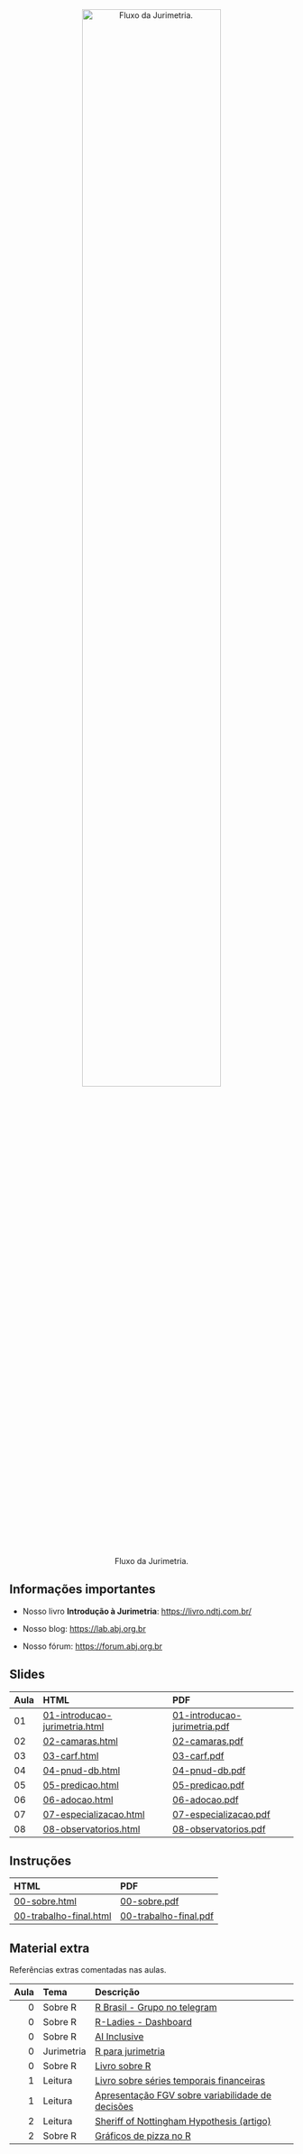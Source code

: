 
<!-- README.md is generated from README.Rmd. Please edit that file -->

<div class="figure" style="text-align: center">

<img src="https://abj.org.br/img/conteudo/ml-jurimetria.png" alt="Fluxo da Jurimetria." width="70%" />
<p class="caption">
Fluxo da Jurimetria.
</p>

</div>

## Informações importantes

-   Nosso livro **Introdução à Jurimetria**:
    <https://livro.ndtj.com.br/>

-   Nosso blog: <https://lab.abj.org.br>

-   Nosso fórum: <https://forum.abj.org.br>

## Slides

| Aula | HTML                                                                                                         | PDF                                                                                                        |
|:-----|:-------------------------------------------------------------------------------------------------------------|:-----------------------------------------------------------------------------------------------------------|
| 01   | [01-introducao-jurimetria.html](https://ndtj.github.io/main-jurimetria/slides/01-introducao-jurimetria.html) | [01-introducao-jurimetria.pdf](https://ndtj.github.io/main-jurimetria/slides/01-introducao-jurimetria.pdf) |
| 02   | [02-camaras.html](https://ndtj.github.io/main-jurimetria/slides/02-camaras.html)                             | [02-camaras.pdf](https://ndtj.github.io/main-jurimetria/slides/02-camaras.pdf)                             |
| 03   | [03-carf.html](https://ndtj.github.io/main-jurimetria/slides/03-carf.html)                                   | [03-carf.pdf](https://ndtj.github.io/main-jurimetria/slides/03-carf.pdf)                                   |
| 04   | [04-pnud-db.html](https://ndtj.github.io/main-jurimetria/slides/04-pnud-db.html)                             | [04-pnud-db.pdf](https://ndtj.github.io/main-jurimetria/slides/04-pnud-db.pdf)                             |
| 05   | [05-predicao.html](https://ndtj.github.io/main-jurimetria/slides/05-predicao.html)                           | [05-predicao.pdf](https://ndtj.github.io/main-jurimetria/slides/05-predicao.pdf)                           |
| 06   | [06-adocao.html](https://ndtj.github.io/main-jurimetria/slides/06-adocao.html)                               | [06-adocao.pdf](https://ndtj.github.io/main-jurimetria/slides/06-adocao.pdf)                               |
| 07   | [07-especializacao.html](https://ndtj.github.io/main-jurimetria/slides/07-especializacao.html)               | [07-especializacao.pdf](https://ndtj.github.io/main-jurimetria/slides/07-especializacao.pdf)               |
| 08   | [08-observatorios.html](https://ndtj.github.io/main-jurimetria/slides/08-observatorios.html)                 | [08-observatorios.pdf](https://ndtj.github.io/main-jurimetria/slides/08-observatorios.pdf)                 |

## Instruções

| HTML                                                                                           | PDF                                                                                          |
|:-----------------------------------------------------------------------------------------------|:---------------------------------------------------------------------------------------------|
| [00-sobre.html](https://ndtj.github.io/main-jurimetria/slides/00-sobre.html)                   | [00-sobre.pdf](https://ndtj.github.io/main-jurimetria/slides/00-sobre.pdf)                   |
| [00-trabalho-final.html](https://ndtj.github.io/main-jurimetria/slides/00-trabalho-final.html) | [00-trabalho-final.pdf](https://ndtj.github.io/main-jurimetria/slides/00-trabalho-final.pdf) |

## Material extra

Referências extras comentadas nas aulas.

| Aula | Tema       | Descrição                                                                                                                                    |
|-----:|:-----------|:---------------------------------------------------------------------------------------------------------------------------------------------|
|    0 | Sobre R    | [R Brasil - Grupo no telegram](https://t.me/rbrasiloficial)                                                                                  |
|    0 | Sobre R    | [R-Ladies - Dashboard](https://benubah.github.io/r-community-explorer/rladies.html)                                                          |
|    0 | Sobre R    | [AI Inclusive](https://www.ai-inclusive.org/)                                                                                                |
|    0 | Jurimetria | [R para jurimetria](https://abjur.github.io/r4jurimetrics)                                                                                   |
|    0 | Sobre R    | [Livro sobre R](https://livro.curso-r.com)                                                                                                   |
|    1 | Leitura    | [Livro sobre séries temporais financeiras](https://www.amazon.com.br/Econometria-Financeira-S%C3%A9ries-Temporais-Financeiras/dp/8521211309) |
|    1 | Leitura    | [Apresentação FGV sobre variabilidade de decisões](https://abjur.github.io/slides/fgv/#1)                                                    |
|    2 | Leitura    | [Sheriff of Nottingham Hypothesis (artigo)](http://repositorio.unifesp.br/handle/11600/38866)                                                |
|    2 | Sobre R    | [Gráficos de pizza no R](https://www.r-graph-gallery.com/piechart-ggplot2.html)                                                              |
